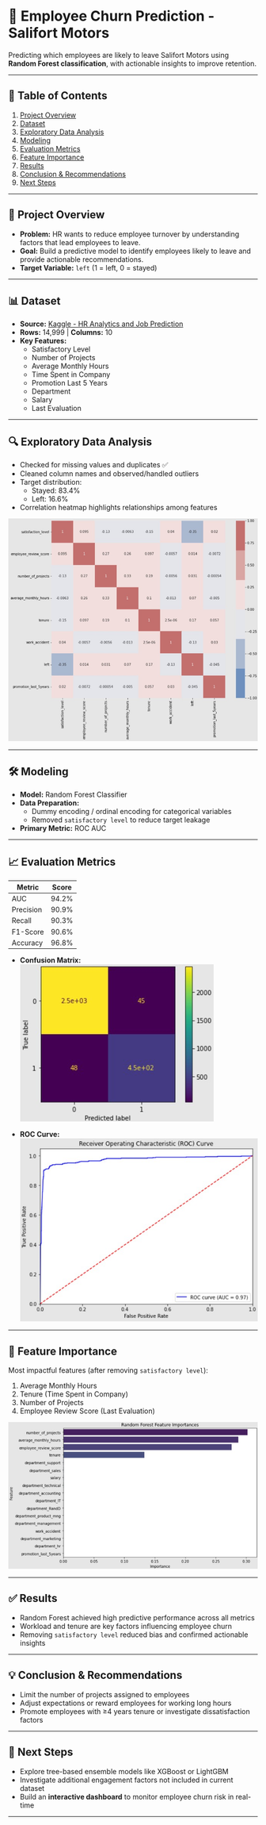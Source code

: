 # 🚀 Employee Churn Prediction - Salifort Motors

Predicting which employees are likely to leave Salifort Motors using **Random Forest classification**, with actionable insights to improve retention.  

---

## 📌 Table of Contents
1. [Project Overview](#project-overview)  
2. [Dataset](#dataset)  
3. [Exploratory Data Analysis](#exploratory-data-analysis)  
4. [Modeling](#modeling)  
5. [Evaluation Metrics](#evaluation-metrics)  
6. [Feature Importance](#feature-importance)  
7. [Results](#results)  
8. [Conclusion & Recommendations](#conclusion--recommendations)  
9. [Next Steps](#next-steps)  

---

## 📝 Project Overview
- **Problem:** HR wants to reduce employee turnover by understanding factors that lead employees to leave.  
- **Goal:** Build a predictive model to identify employees likely to leave and provide actionable recommendations.  
- **Target Variable:** `left` (1 = left, 0 = stayed)

---

## 📊 Dataset
- **Source:** [Kaggle - HR Analytics and Job Prediction](https://www.kaggle.com/datasets/mfaisalqureshi/hr-analytics-and-job-prediction/data)  
- **Rows:** 14,999 | **Columns:** 10  
- **Key Features:**  
  - Satisfactory Level  
  - Number of Projects  
  - Average Monthly Hours  
  - Time Spent in Company  
  - Promotion Last 5 Years  
  - Department  
  - Salary  
  - Last Evaluation  

---

## 🔍 Exploratory Data Analysis
- Checked for missing values and duplicates ✅  
- Cleaned column names and observed/handled outliers  
- Target distribution:  
  - Stayed: 83.4%  
  - Left: 16.6%  
- Correlation heatmap highlights relationships among features  

![Correlation Heatmap](images/correlation_heatmap.jpg)  

---

## 🛠 Modeling
- **Model:** Random Forest Classifier  
- **Data Preparation:**  
  - Dummy encoding / ordinal encoding for categorical variables  
  - Removed `satisfactory level` to reduce target leakage  
- **Primary Metric:** ROC AUC  

---

## 📈 Evaluation Metrics
| Metric     | Score |
|------------|-------|
| AUC        | 94.2% |
| Precision  | 90.9% |
| Recall     | 90.3% |
| F1-Score   | 90.6% |
| Accuracy   | 96.8% |

- **Confusion Matrix:**  
![Confusion Matrix](images/confusion_matrix.jpg)  

- **ROC Curve:**  
![ROC Curve](images/roc_curve.jpg)  

---

## 🌟 Feature Importance
Most impactful features (after removing `satisfactory level`):  
1. Average Monthly Hours  
2. Tenure (Time Spent in Company)  
3. Number of Projects  
4. Employee Review Score (Last Evaluation)

![Feature Importance](images/feature_importance.jpg)  

---

## ✅ Results
- Random Forest achieved high predictive performance across all metrics  
- Workload and tenure are key factors influencing employee churn  
- Removing `satisfactory level` reduced bias and confirmed actionable insights  

---

## 💡 Conclusion & Recommendations
- Limit the number of projects assigned to employees  
- Adjust expectations or reward employees for working long hours  
- Promote employees with ≥4 years tenure or investigate dissatisfaction factors  

---

## 🔮 Next Steps
- Explore tree-based ensemble models like XGBoost or LightGBM  
- Investigate additional engagement factors not included in current dataset  
- Build an **interactive dashboard** to monitor employee churn risk in real-time  

---
